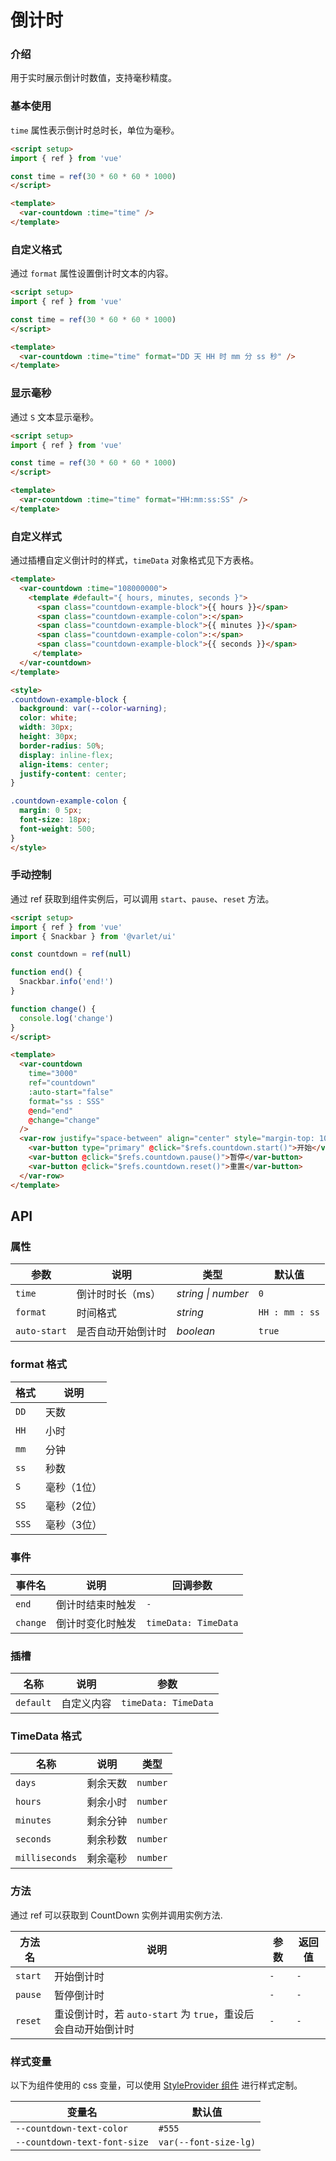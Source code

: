 # 倒计时

### 介绍

用于实时展示倒计时数值，支持毫秒精度。

### 基本使用

`time` 属性表示倒计时总时长，单位为毫秒。

```html
<script setup>
import { ref } from 'vue'

const time = ref(30 * 60 * 60 * 1000)
</script>

<template>
  <var-countdown :time="time" />
</template>
```

### 自定义格式

通过 `format` 属性设置倒计时文本的内容。

```html
<script setup>
import { ref } from 'vue'

const time = ref(30 * 60 * 60 * 1000)
</script>

<template>
  <var-countdown :time="time" format="DD 天 HH 时 mm 分 ss 秒" />
</template>
```

### 显示毫秒

通过 `S` 文本显示毫秒。

```html
<script setup>
import { ref } from 'vue'

const time = ref(30 * 60 * 60 * 1000)
</script>

<template>
  <var-countdown :time="time" format="HH:mm:ss:SS" />
</template>
```

### 自定义样式

通过插槽自定义倒计时的样式，`timeData` 对象格式见下方表格。

```html
<template>
  <var-countdown :time="108000000">
    <template #default="{ hours, minutes, seconds }">
      <span class="countdown-example-block">{{ hours }}</span>
      <span class="countdown-example-colon">:</span>
      <span class="countdown-example-block">{{ minutes }}</span>
      <span class="countdown-example-colon">:</span>
      <span class="countdown-example-block">{{ seconds }}</span>
     </template>
  </var-countdown>
</template>

<style>
.countdown-example-block {
  background: var(--color-warning);
  color: white;
  width: 30px;
  height: 30px;
  border-radius: 50%;
  display: inline-flex;
  align-items: center;
  justify-content: center;
}

.countdown-example-colon {
  margin: 0 5px;
  font-size: 18px;
  font-weight: 500;
}
</style>
```

### 手动控制

通过 ref 获取到组件实例后，可以调用 `start`、`pause`、`reset` 方法。

```html
<script setup>
import { ref } from 'vue'
import { Snackbar } from '@varlet/ui'

const countdown = ref(null)

function end() {
  Snackbar.info('end!')
}

function change() {
  console.log('change')
}
</script>

<template>
  <var-countdown
    time="3000"
    ref="countdown"
    :auto-start="false"
    format="ss : SSS"
    @end="end"
    @change="change"
  />
  <var-row justify="space-between" align="center" style="margin-top: 10px">
    <var-button type="primary" @click="$refs.countdown.start()">开始</var-button>
    <var-button @click="$refs.countdown.pause()">暂停</var-button>
    <var-button @click="$refs.countdown.reset()">重置</var-button>
  </var-row>
</template>
```

## API

### 属性

| 参数 | 说明 | 类型 | 默认值 |
| ----- | -------------- | -------- | ---------- |
| `time` | 倒计时时长（ms）| _string \| number_ | `0` |
| `format` | 时间格式 | _string_ | `HH : mm : ss` |
| `auto-start` | 是否自动开始倒计时 | _boolean_ | `true` |

### format 格式

| 格式 | 说明 |
| -- | --- |
| `DD` | 天数 |
| `HH` | 小时 |
| `mm` | 分钟 |
| `ss` | 秒数 |
| `S` | 毫秒（1位） |
| `SS` | 毫秒（2位） |
| `SSS` | 毫秒（3位） |

### 事件

| 事件名 | 说明 | 回调参数 |
| ----- | -------------- | -------- |
| `end` | 倒计时结束时触发| `-` |
| `change` | 倒计时变化时触发| `timeData: TimeData` |

### 插槽

| 名称 | 说明 | 参数 |
| ----- | -------------- | -------- |
| `default` | 自定义内容 | `timeData: TimeData` |

### TimeData 格式

| 名称 | 说明 | 类型 |
| ---- | ------- | -------- |
| `days` | 剩余天数 | `number` |
| `hours` | 剩余小时 | `number` |
| `minutes` | 剩余分钟 | `number` |
| `seconds` | 剩余秒数 | `number` |
| `milliseconds` | 剩余毫秒 | `number` |

### 方法

通过 ref 可以获取到 CountDown 实例并调用实例方法.

| 方法名 | 说明 | 参数 | 返回值 |
| --- | --- | --- | --- |
| `start` | 开始倒计时 | `-` | `-` |
| `pause` | 暂停倒计时 | `-` | `-` |
| `reset` | 重设倒计时，若 `auto-start` 为 `true`，重设后会自动开始倒计时 | `-` | `-` |

### 样式变量

以下为组件使用的 css 变量，可以使用 [StyleProvider 组件](#/zh-CN/style-provider) 进行样式定制。

| 变量名                         | 默认值 |
|-----------------------------| --- |
| `--countdown-text-color`     | `#555`                |
| `--countdown-text-font-size` | `var(--font-size-lg)` |